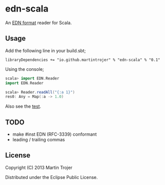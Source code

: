 # edn-scala

An [EDN format](https://github.com/edn-format/edn) reader for Scala.

## Usage

Add the following line in your build.sbt;

```libraryDependencies += "io.github.martintrojer" % "edn-scala" % "0.1"```

Using the console;

```scala
scala> import EDN.Reader
import EDN.Reader

scala> Reader.readAll("{:a 1}")
res0: Any = Map(:a -> 1.0)
```

Also see the [test](https://github.com/martintrojer/edn-scala/blob/master/src/test/scala/EDN/ReaderTest.scala).

## TODO

* make #inst EDN (RFC-3339) conformant
* leading / trailing commas

## License

Copyright (C) 2013 Martin Trojer

Distributed under the Eclipse Public License.
